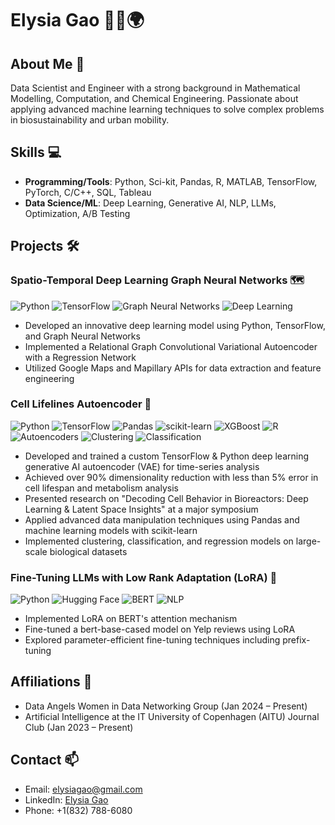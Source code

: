 # Elysia Gao 👩‍🔬🌍

## About Me 🚀
Data Scientist and Engineer with a strong background in Mathematical Modelling, Computation, and Chemical Engineering. Passionate about applying advanced machine learning techniques to solve complex problems in biosustainability and urban mobility.

## Skills 💻
- **Programming/Tools**: Python, Sci-kit, Pandas, R, MATLAB, TensorFlow, PyTorch, C/C++, SQL, Tableau
- **Data Science/ML**: Deep Learning, Generative AI, NLP, LLMs, Optimization, A/B Testing
  
## Projects 🛠️
### Spatio-Temporal Deep Learning Graph Neural Networks 🗺️ 
![Python](https://img.shields.io/badge/Python-3776AB?style=for-the-badge&logo=python&logoColor=white)
![TensorFlow](https://img.shields.io/badge/TensorFlow-FF6F00?style=for-the-badge&logo=tensorflow&logoColor=white)
![Graph Neural Networks](https://img.shields.io/badge/Graph_Neural_Networks-4B8BBE?style=for-the-badge)
![Deep Learning](https://img.shields.io/badge/Deep_Learning-FF6F00?style=for-the-badge)

- Developed an innovative deep learning model using Python, TensorFlow, and Graph Neural Networks
- Implemented a Relational Graph Convolutional Variational Autoencoder with a Regression Network
- Utilized Google Maps and Mapillary APIs for data extraction and feature engineering
  
### Cell Lifelines Autoencoder 🧫
![Python](https://img.shields.io/badge/Python-3776AB?style=for-the-badge&logo=python&logoColor=white)
![TensorFlow](https://img.shields.io/badge/TensorFlow-FF6F00?style=for-the-badge&logo=tensorflow&logoColor=white)
![Pandas](https://img.shields.io/badge/Pandas-150458?style=for-the-badge&logo=pandas&logoColor=white)
![scikit-learn](https://img.shields.io/badge/scikit--learn-F7931E?style=for-the-badge&logo=scikit-learn&logoColor=white)
![XGBoost](https://img.shields.io/badge/XGBoost-02303A?style=for-the-badge)
![R](https://img.shields.io/badge/R-276DC3?style=for-the-badge&logo=r&logoColor=white)
![Autoencoders](https://img.shields.io/badge/Autoencoders-FF6F00?style=for-the-badge)
![Clustering](https://img.shields.io/badge/Clustering-4B8BBE?style=for-the-badge)
![Classification](https://img.shields.io/badge/Classification-F9AB00?style=for-the-badge)
- Developed and trained a custom TensorFlow & Python deep learning generative AI autoencoder (VAE) for time-series analysis
- Achieved over 90% dimensionality reduction with less than 5% error in cell lifespan and metabolism analysis
- Presented research on "Decoding Cell Behavior in Bioreactors: Deep Learning & Latent Space Insights" at a major symposium
- Applied advanced data manipulation techniques using Pandas and machine learning models with scikit-learn 
- Implemented clustering, classification, and regression models on large-scale biological datasets

### Fine-Tuning LLMs with Low Rank Adaptation (LoRA) 🤖
![Python](https://img.shields.io/badge/Python-3776AB?style=for-the-badge&logo=python&logoColor=white)
![Hugging Face](https://img.shields.io/badge/Hugging_Face-FFD21E?style=for-the-badge)
![BERT](https://img.shields.io/badge/BERT-F9AB00?style=for-the-badge)
![NLP](https://img.shields.io/badge/NLP-4B8BBE?style=for-the-badge)

- Implemented LoRA on BERT's attention mechanism
- Fine-tuned a bert-base-cased model on Yelp reviews using LoRA
- Explored parameter-efficient fine-tuning techniques including prefix-tuning

## Affiliations 🤝
- Data Angels Women in Data Networking Group (Jan 2024 – Present)
- Artificial Intelligence at the IT University of Copenhagen (AITU) Journal Club (Jan 2023 – Present)

## Contact 📫
- Email: elysiagao@gmail.com
- LinkedIn: [Elysia Gao](https://www.linkedin.com/in/elysiagao/)
- Phone: +1(832) 788-6080
